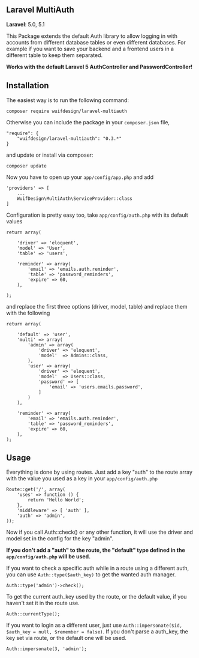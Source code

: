 ## Laravel MultiAuth

**Laravel**: 5.0, 5.1

This Package extends the default Auth library to allow logging in with accounts from different database tables or even different databases.
For example if you want to save your backend and a frontend users in a different table to keep them separated.

**Works with the default Laravel 5 AuthController and PasswordController!**

## Installation ##

The easiest way is to run the following command:

    composer require wuifdesign/laravel-multiauth

Otherwise you can include the package in your `composer.json` file,

    "require": {
        "wuifdesign/laravel-multiauth": "0.3.*"
    }

and update or install via composer:

    composer update

Now you have to open up your `app/config/app.php` and add

    'providers' => [
        ...
        WuifDesign\MultiAuth\ServiceProvider::class
    ]

Configuration is pretty easy too, take `app/config/auth.php` with its default values

    return array(

        'driver' => 'eloquent',
        'model' => 'User',
        'table' => 'users',

        'reminder' => array(
            'email' => 'emails.auth.reminder',
            'table' => 'password_reminders',
            'expire' => 60,
        ),

    );

and replace the first three options (driver, model, table) and replace them with the following

    return array(

        'default' => 'user',
        'multi' => array(
            'admin' => array(
                'driver' => 'eloquent',
                'model'  => Admins::class,
            ),
            'user' => array(
                'driver' => 'eloquent',
                'model'  => Users::class,
                'password' => [
                    'email' => 'users.emails.password',
                ]
            )
        ),

        'reminder' => array(
            'email' => 'emails.auth.reminder',
            'table' => 'password_reminders',
            'expire' => 60,
        ),
    );

## Usage ##

Everything is done by using routes. Just add a key "auth" to the route array with the value you used as a key in your `app/config/auth.php`

    Route::get('/', array(
        'uses' => function () {
            return 'Hello World';
        },
        'middleware' => [ 'auth' ],
        'auth' => 'admin',
    ));

Now if you call Auth::check() or any other function, it will use the driver and model set in the config for the key "admin".

**If you don't add a "auth" to the route, the "default" type defined in the `app/config/auth.php` will be used.**

If you want to check a specific auth while in a route using a different auth, you can use `Auth::type($auth_key)` to get the wanted auth manager.

    Auth::type('admin')->check();

To get the current auth_key used by the route, or the default value, if you haven't set it in the route use.

    Auth::currentType();

If you want to login as a different user, just use `Auth::impersonate($id, $auth_key = null, $remember = false)`. If you
don't parse a auth_key, the key set via route, or the default one will be used.

    Auth::impersonate(3, 'admin');